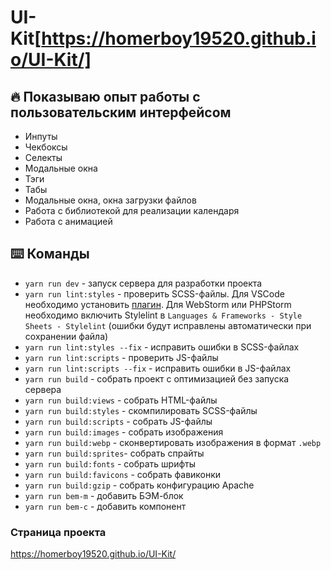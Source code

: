 # UI-Kit[https://homerboy19520.github.io/UI-Kit/]


## :fire: Показываю опыт работы с пользовательским интерфейсом
* Инпуты
* Чекбоксы
* Селекты
* Модальные окна
* Тэги
* Табы
* Модальные окна, окна загрузки файлов
* Работа с библиотекой для реализации календаря 
* Работа с анимацией

## :keyboard: Команды
* ```yarn run dev``` - запуск сервера для разработки проекта
* ```yarn run lint:styles``` - проверить SCSS-файлы. Для VSCode необходимо установить [плагин](https://marketplace.visualstudio.com/items?itemName=shinnn.stylelint). Для WebStorm
или PHPStorm необходимо включить Stylelint в ```Languages & Frameworks - Style Sheets - Stylelint``` (ошибки будут исправлены автоматически при сохранении файла)
* ```yarn run lint:styles --fix``` - исправить ошибки в SCSS-файлах
* ```yarn run lint:scripts``` - проверить JS-файлы
* ```yarn run lint:scripts --fix``` - исправить ошибки в JS-файлах
* ```yarn run build``` - собрать проект с оптимизацией без запуска сервера
* ```yarn run build:views``` - собрать HTML-файлы
* ```yarn run build:styles``` - скомпилировать SCSS-файлы
* ```yarn run build:scripts``` - собрать JS-файлы
* ```yarn run build:images``` - собрать изображения
* ```yarn run build:webp``` - сконвертировать изображения в формат ```.webp```
* ```yarn run build:sprites```- собрать спрайты
* ```yarn run build:fonts``` - собрать шрифты
* ```yarn run build:favicons``` - собрать фавиконки
* ```yarn run build:gzip``` - собрать конфигурацию Apache
* ```yarn run bem-m``` - добавить БЭМ-блок
* ```yarn run bem-c``` - добавить компонент

### Страница проекта
https://homerboy19520.github.io/UI-Kit/

